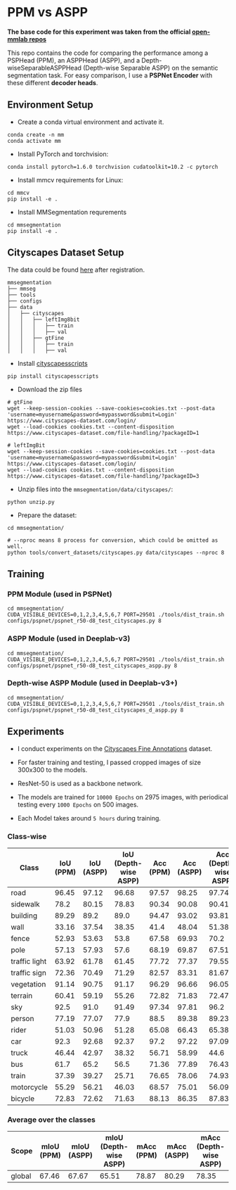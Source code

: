 # PPM vs ASPP

**The base code for this experiment was taken from the official [open-mmlab repos](https://github.com/open-mmlab)**

This repo contains the code for comparing the performance among a PSPHead (PPM), an ASPPHead (ASPP), and a Depth-wiseSeparableASPPHead (Depth-wise Separable ASPP) on the semantic segmentation task. For easy comparison, I use a **PSPNet Encoder** with these different **decoder heads**.

## Environment Setup

- Create a conda virtual environment and activate it.

```
conda create -n mm
conda activate mm
```

- Install PyTorch and torchvision:
```
conda install pytorch=1.6.0 torchvision cudatoolkit=10.2 -c pytorch
```

- Install mmcv requirements for Linux:

```
cd mmcv
pip install -e .
```

- Install MMSegmentation requrements

```
cd mmsegmentation
pip install -e .
```

## Cityscapes Dataset Setup

The data could be found [here](https://www.cityscapes-dataset.com/downloads/) after registration.

```
mmsegmentation
├── mmseg
├── tools
├── configs
├── data
│   ├── cityscapes
│   │   ├── leftImg8bit
│   │   │   ├── train
│   │   │   ├── val
│   │   ├── gtFine
│   │   │   ├── train
│   │   │   ├── val
```

- Install [cityscapesscripts](https://github.com/mcordts/cityscapesScripts)

```
pip install cityscapesscripts
```

- Download the zip files

```
# gtFine
wget --keep-session-cookies --save-cookies=cookies.txt --post-data 'username=myusername&password=mypassword&submit=Login' https://www.cityscapes-dataset.com/login/
wget --load-cookies cookies.txt --content-disposition https://www.cityscapes-dataset.com/file-handling/?packageID=1
```

```
# leftImgBit
wget --keep-session-cookies --save-cookies=cookies.txt --post-data 'username=myusername&password=mypassword&submit=Login' https://www.cityscapes-dataset.com/login/
wget --load-cookies cookies.txt --content-disposition https://www.cityscapes-dataset.com/file-handling/?packageID=3
```

- Unzip files into the `mmsegmentation/data/cityscapes/`:

```
python unzip.py
```

- Prepare the dataset:

```
cd mmsegmentation/

# --nproc means 8 process for conversion, which could be omitted as well.
python tools/convert_datasets/cityscapes.py data/cityscapes --nproc 8 
```

## Training

### PPM Module (used in PSPNet)

```
cd mmsegmentation/
CUDA_VISIBLE_DEVICES=0,1,2,3,4,5,6,7 PORT=29501 ./tools/dist_train.sh configs/pspnet/pspnet_r50-d8_test_cityscapes.py 8
```

### ASPP Module (used in Deeplab-v3)

```
cd mmsegmentation/
CUDA_VISIBLE_DEVICES=0,1,2,3,4,5,6,7 PORT=29501 ./tools/dist_train.sh configs/pspnet/pspnet_r50-d8_test_cityscapes_aspp.py 8
```

### Depth-wise ASPP Module (used in Deeplab-v3+)

```
cd mmsegmentation/
CUDA_VISIBLE_DEVICES=0,1,2,3,4,5,6,7 PORT=29501 ./tools/dist_train.sh configs/pspnet/pspnet_r50-d8_test_cityscapes_d_aspp.py 8
```

## Experiments

- I conduct experiments on the [Cityscapes Fine Annotations](https://www.cityscapes-dataset.com/examples/#fine-annotations) dataset.

- For faster training and testing, I passed cropped images of size 300x300 to the models.

- ResNet-50 is used as a backbone network.

- The models are trained for `10000 Epochs` on 2975 images, with periodical testing every `1000 Epochs` on 500 images.

- Each Model takes around `5 hours` during training.

### Class-wise

| Class         | IoU (PPM)  | IoU (ASPP)  | IoU (Depth-wise ASPP)  | Acc (PPM)   | Acc (ASPP)  | Acc (Depth-wise ASPP)  |
----------------|------------|-------------|------------------------|-------------|-------------|------------------------|
| road          | 96.45      | 97.12       | 96.68                  | 97.57       | 98.25       | 97.74                  |
| sidewalk      | 78.2       | 80.15       | 78.83                  | 90.34       | 90.08       | 90.41                  |
| building      | 89.29      | 89.2        | 89.0                   | 94.47       | 93.02       | 93.81                  |
| wall          | 33.16      | 37.54       | 38.35                  | 41.4        | 48.04       | 51.38                  |
| fence         | 52.93      | 53.63       | 53.8                   | 67.58       | 69.93       | 70.2                   |
| pole          | 57.13      | 57.93       | 57.6                   | 68.19       | 69.87       | 67.51                  |
| traffic light | 63.92      | 61.78       | 61.45                  | 77.72       | 77.37       | 79.55                  |
| traffic sign  | 72.36      | 70.49       | 71.29                  | 82.57       | 83.31       | 81.67                  |
| vegetation    | 91.14      | 90.75       | 91.17                  | 96.29       | 96.66       | 96.05                  |
| terrain       | 60.41      | 59.19       | 55.26                  | 72.82       | 71.83       | 72.47                  |
| sky           | 92.5       | 91.0        | 91.49                  | 97.34       | 97.81       | 96.2                   |
| person        | 77.19      | 77.07       | 77.9                   | 88.5        | 89.38       | 89.23                  |
| rider         | 51.03      | 50.96       | 51.28                  | 65.08       | 66.43       | 65.38                  |
| car           | 92.3       | 92.68       | 92.37                  | 97.2        | 97.22       | 97.09                  |
| truck         | 46.44      | 42.97       | 38.32                  | 56.71       | 58.99       | 44.6                   |
| bus           | 61.7       | 65.2        | 56.5                   | 71.36       | 77.89       | 76.43                  |
| train         | 37.39      | 39.27       | 25.71                  | 76.65       | 78.06       | 74.93                  |
| motorcycle    | 55.29      | 56.21       | 46.03                  | 68.57       | 75.01       | 56.09                  |
| bicycle       | 72.83      | 72.62       | 71.63                  | 88.13       | 86.35       | 87.83                  |

### Average over the classes

| Scope  | mIoU (PPM)  | mIoU (ASPP) | mIoU (Depth-wise ASPP)| mAcc (PPM) | mAcc (ASPP)| mAcc (Depth-wise ASPP)|
|--------|-------------|-------------|-----------------------|------------|------------|-----------------------|
| global | 67.46       | 67.67       | 65.51                 | 78.87      | 80.29      | 78.35                 |

